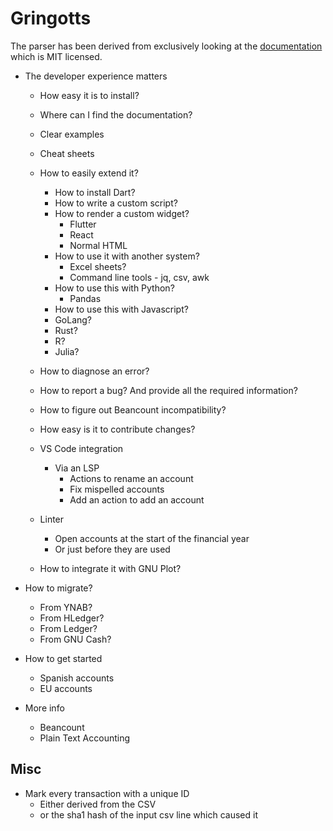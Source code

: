 # Gringotts

The parser has been derived from exclusively looking at the [documentation](https://github.com/beancount/docs) which is MIT licensed.

- The developer experience matters
  - How easy it is to install?
  - Where can I find the documentation?
  - Clear examples
  - Cheat sheets
  - How to easily extend it?
    - How to install Dart?
    - How to write a custom script?
    - How to render a custom widget?
      - Flutter
      - React
      - Normal HTML
    - How to use it with another system?
      - Excel sheets?
      - Command line tools - jq, csv, awk
    - How to use this with Python?
      - Pandas
    - How to use this with Javascript?
    - GoLang?
    - Rust?
    - R?
    - Julia?
  - How to diagnose an error?
  - How to report a bug? And provide all the required information?
  - How to figure out Beancount incompatibility?

  - How easy is it to contribute changes?
  - VS Code integration
    - Via an LSP
      - Actions to rename an account
      - Fix mispelled accounts
      - Add an action to add an account
  - Linter
    - Open accounts at the start of the financial year
    - Or just before they are used
  - How to integrate it with GNU Plot?

- How to migrate?
  - From YNAB?
  - From HLedger?
  - From Ledger?
  - From GNU Cash?

- How to get started
  - Spanish accounts
  - EU accounts

- More info
  - Beancount
  - Plain Text Accounting

## Misc

* Mark every transaction with a unique ID
  - Either derived from the CSV
  - or the sha1 hash of the input csv line which caused it
